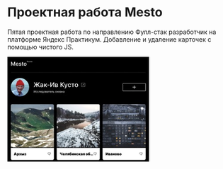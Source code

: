 # Проектная работа Mesto

Пятая проектная работа по направлению Фулл-стак разработчик на платформе Яндекс Практикум. Добавление и удаление карточек с помощью чистого JS.

![index.html preview](./images/preview.jpeg)

